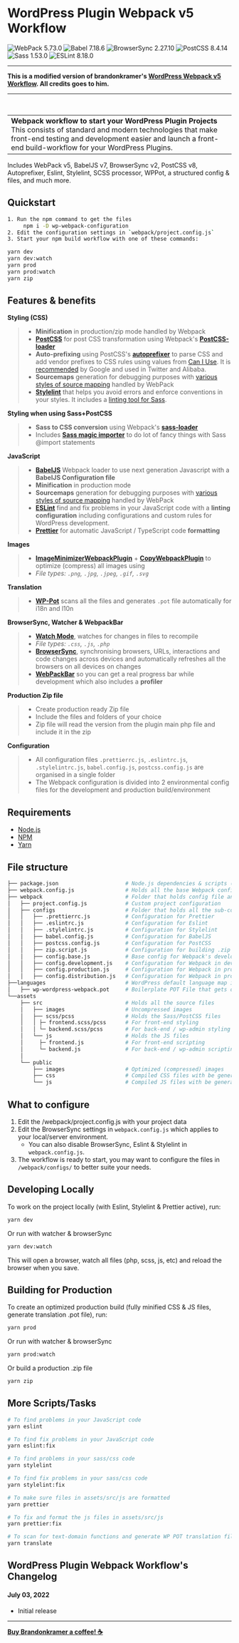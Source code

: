 # WordPress Plugin Webpack v5 Workflow

![WebPack 5.73.0](https://img.shields.io/badge/WebPack-5.73.0-brightgreen)
![Babel 7.18.6](https://img.shields.io/badge/Babel-7.18.6-brightgreen)
![BrowserSync 2.27.10](https://img.shields.io/badge/BrowserSync-2.27.10-brightgreen)
![PostCSS 8.4.14](https://img.shields.io/badge/PostCSS-8.4.14-brightgreen)
![Sass 1.53.0](https://img.shields.io/badge/Sass-1.53.0-brightgreen)
![ESLint 8.18.0](https://img.shields.io/badge/ESLint-8.18.0-brightgreen)

<hr />

**This is a modified version of brandonkramer's [**WordPress Webpack v5 Workflow**](https://github.com/brandonkramer/wordpress-webpack-workflow#wordpress-webpack-v5-workflow). All credits goes to him.**
<hr />
<br />

<table width='100%' align="center">
    <tr>
        <td align='left' width='100%' colspan='2'>
            <strong>Webpack workflow to start your WordPress Plugin Projects</strong><br />
            This consists of standard and modern technologies that make front-end testing and development easier and launch a front-end build-workflow for your WordPress Plugins.
        </td>
    </tr>
</table>

Includes WebPack v5, BabelJS v7, BrowserSync v2, PostCSS v8, Autoprefixer, Eslint, Stylelint, SCSS processor, WPPot, a structured config & files, and much more.

## Quickstart

```bash
1. Run the npm command to get the files
     npm i -D wp-webpack-configuration
2. Edit the configuration settings in `webpack/project.config.js`
3. Start your npm build workflow with one of these commands:

yarn dev
yarn dev:watch
yarn prod
yarn prod:watch
yarn zip
```

## Features & benefits

**Styling (CSS)**

>- **Minification** in production/zip mode handled by Webpack
>- [**PostCSS**](http://postcss.org/) for post CSS transformation using Webpack's [**PostCSS-loader**](https://webpack.js.org/loaders/postcss-loader/)
>- **Auto-prefixing** using PostCSS's [**autoprefixer**](https://github.com/postcss/autoprefixer) to parse CSS and add vendor prefixes to CSS rules using values from [Can I Use](https://caniuse.com/). It is [recommended](https://developers.google.com/web/tools/setup/setup-buildtools#dont_trip_up_with_vendor_prefixes) by Google and used in Twitter and Alibaba.
>- **Sourcemaps** generation for debugging purposes with [various styles of source mapping](https://webpack.js.org/configuration/devtool/) handled by WebPack
>- [**Stylelint**](https://stylelint.io/) that helps you avoid errors and enforce conventions in your styles. It includes a [linting tool for Sass](https://github.com/kristerkari/stylelint-scss).


**Styling when using Sass+PostCSS**
> - **Sass to CSS conversion** using Webpack's [**sass-loader**](https://webpack.js.org/loaders/sass-loader/)
>- Includes [**Sass magic importer**](https://github.com/maoberlehner/node-sass-magic-importer) to do lot of fancy things with Sass @import statements


**JavaScript**
> - [**BabelJS**](https://babeljs.io/) Webpack loader to use next generation Javascript with a  **BabelJS Configuration file**
>- **Minification** in production mode
>- **Sourcemaps** generation for debugging purposes with [various styles of source mapping](https://webpack.js.org/configuration/devtool/) handled by WebPack
>- [**ESLint**](https://eslint.org/) find and fix problems in your JavaScript code with a  **linting configuration** including configurations and custom rules for WordPress development.
>- [**Prettier**](https://prettier.io/) for automatic JavaScript / TypeScript code **formatting**

**Images**

> - [**ImageMinimizerWebpackPlugin**](https://webpack.js.org/plugins/image-minimizer-webpack-plugin/) + [**CopyWebpackPlugin**](https://webpack.js.org/plugins/copy-webpack-plugin/)
    to optimize (compress) all images using
>- _File types: `.png`, `.jpg`, `.jpeg`, `.gif`, `.svg`_

**Translation**

> - [**WP-Pot**](https://github.com/wp-pot/wp-pot-cli) scans all the files and generates `.pot` file automatically for i18n and l10n

**BrowserSync, Watcher & WebpackBar**

> - [**Watch Mode**](https://webpack.js.org/guides/development/#using-watch-mode), watches for changes in files to recompile
>- _File types: `.css`, `.js`, `.php`_
>- [**BrowserSync**](https://browsersync.io/), synchronising browsers, URLs, interactions and code changes across devices and automatically refreshes all the browsers on all devices on changes
>- [**WebPackBar**](https://github.com/nuxt/webpackbar) so you can get a real progress bar while development which also includes a **profiler**

**Production Zip file**
>- Create production ready Zip file
>- Include the files and folders of your choice
>- Zip file will read the version from the plugin main php file and include it in the zip

**Configuration**

>- All configuration files `.prettierrc.js`, `.eslintrc.js`, `.stylelintrc.js`, `babel.config.js`, `postcss.config.js` are organised in a single folder
>- The Webpack configuration is divided into 2 environmental config files for the development and production build/environment

## Requirements

- [Node.js](https://docs.npmjs.com/downloading-and-installing-node-js-and-npm)
- [NPM](https://docs.npmjs.com/downloading-and-installing-node-js-and-npm)
- [Yarn](https://classic.yarnpkg.com/en/docs/install/#mac-stable)

## File structure

```bash
├── package.json                     # Node.js dependencies & scripts (NPM functions)
├── webpack.config.js                # Holds all the base Webpack configurations
├── webpack                          # Folder that holds config file and sub-config folder
│   ├── project.config.js            # Custom project configuration
│   ├── configs                      # Folder that holds all the sub-config files
│   │   ├── .prettierrc.js           # Configuration for Prettier
│   │   ├── .eslintrc.js             # Configuration for Eslint
│   │   ├── .stylelintrc.js          # Configuration for Stylelint
│   │   ├── babel.config.js          # Configuration for BabelJS
│   │   ├── postcss.config.js        # Configuration for PostCSS
│   │   ├── zip.script.js            # Configuration for building .zip file
│   │   ├── config.base.js           # Base config for Webpack's development & production mode
│   │   ├── config.development.js    # Configuration for Webpack in development mode
│   │   ├── config.production.js     # Configuration for Webpack in production mode
│   │   ├── config.distribution.js   # Configuration for Webpack in production mode and build zip file
├──languages                         # WordPress default language map in Plugins
│   ├── wp-wordpress-webpack.pot     # Boilerplate POT File that gets overwritten by WP-Pot
└──assets
    ├── src                          # Holds all the source files
    │   ├── images                   # Uncompressed images
    │   ├── scss/pcss                # Holds the Sass/PostCSS files
    │   │ ├─ frontend.scss/pcss      # For front-end styling
    │   │ └─ backend.scss/pcss       # For back-end / wp-admin styling
    │   └── js                       # Holds the JS files
    │     ├─ frontend.js             # For front-end scripting
    │     └─ backend.js              # For back-end / wp-admin scripting
    │
    └── public
        ├── images                   # Optimized (compressed) images
        ├── css                      # Compiled CSS files with be generated here
        └── js                       # Compiled JS files with be generated here
```

## What to configure

1. Edit the /webpack/project.config.js with your project data
2. Edit the BrowserSync settings in `webpack.config.js` which applies to your local/server environment.
    - You can also disable BrowserSync, Eslint & Stylelint in `webpack.config.js`.
3. The workflow is ready to start, you may want to configure the files in `/webpack/configs/` to better suite your needs.

## Developing Locally

To work on the project locally (with Eslint, Stylelint & Prettier active), run:

```bash
yarn dev
```

Or run with watcher & browserSync

```bash
yarn dev:watch
```

This will open a browser, watch all files (php, scss, js, etc) and reload the browser when you save.

## Building for Production

To create an optimized production build (fully minified CSS & JS files, generate translation .pot file), run:

```bash
yarn prod
```

Or run with watcher & browserSync

```bash
yarn prod:watch
```


Or build a production .zip file

```bash
yarn zip
```

## More Scripts/Tasks

```bash
# To find problems in your JavaScript code
yarn eslint

# To find fix problems in your JavaScript code
yarn eslint:fix

# To find problems in your sass/css code
yarn stylelint

# To find fix problems in your sass/css code
yarn stylelint:fix

# To make sure files in assets/src/js are formatted
yarn prettier

# To fix and format the js files in assets/src/js
yarn prettier:fix

# To scan for text-domain functions and generate WP POT translation file
yarn translate
```

## WordPress Plugin Webpack Workflow's Changelog
#### July 03, 2022
* Initial release

___
[__Buy Brandonkramer a coffee! :coffee:__](https://www.buymeacoffee.com/brandonkramer)
